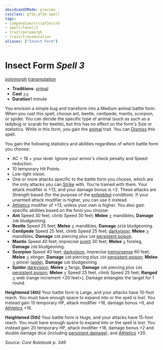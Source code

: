 ```yaml
---
obsidianUIMode: preview
cssclass: pf2e,pf2e-spell
tags:
- compendium/src/pf2e/crb
- spell/level/3
- trait/polymorph
- trait/transmutation
aliases: ["Insect Form"]
---
```

# Insect Form *Spell 3*   
[polymorph](/rules/traits/polymorph.md)  [transmutation](/rules/traits/transmutation.md)  

- **Traditions**: [primal](/rules/traits/primal.md)
- **Cast** [>>](/rules/core-rulebook/chapter-9-playing-the-game.md#Actions "Two-Action") 
- **Duration**1 minute

You envision a simple bug and transform into a Medium animal battle form. When you cast this spell, choose ant, beetle, centipede, mantis, scorpion, or spider. You can decide the specific type of animal (such as such as a ladybug or scarab for beetle), but this has no effect on the form's Size or statistics. While in this form, you gain the [animal](/rules/traits/animal.md) trait. You can [Dismiss](/rules/actions/dismiss.md) this spell.

You gain the following statistics and abilities regardless of which battle form you choose:

- AC = 18 + your level. Ignore your armor's check penalty and Speed reduction.
- 10 temporary Hit Points.
- Low-light vision.
- One or more attacks specific to the battle form you choose, which are the only attacks you can [Strike](/rules/actions/strike.md) with. You're trained with them. Your attack modifier is +13, and your damage bonus is +2. These attacks are Strength based (for the purpose of the [enfeebled](/rules/conditions.md#Enfeebled) condition). If your unarmed attack modifier is higher, you can use it instead.
- [Athletics](/compendium/skills.md#Athletics) modifier of +13, unless your own is higher. You also gain specific abilities based on the form you choose:
- **Ant** Speed 30 feet, climb Speed 30 feet; **Melee** [>](/rules/core-rulebook/chapter-9-playing-the-game.md#Actions "Single Action") mandibles, **Damage** `2d6` bludgeoning.
- **Beetle** Speed 25 feet; **Melee** [>](/rules/core-rulebook/chapter-9-playing-the-game.md#Actions "Single Action") mandibles, **Damage** `2d10` bludgeoning.
- **Centipede** Speed 25 feet, climb Speed 25 feet; [darkvision](/rules/abilities/darkvision.md); **Melee** [>](/rules/core-rulebook/chapter-9-playing-the-game.md#Actions "Single Action") mandibles, **Damage** `1d8` piercing plus `1d4` [persistent poison](/rules/conditions.md#Persistent%20Damage).
- **Mantis** Speed 40 feet; imprecise [scent](/rules/abilities/scent.md) 30 feet; **Melee** [>](/rules/core-rulebook/chapter-9-playing-the-game.md#Actions "Single Action") foreleg, **Damage** `2d8` bludgeoning.
- **Scorpion** Speed 40 feet; [darkvision](/rules/abilities/darkvision.md), imprecise [tremorsense](/rules/abilities/tremorsense.md) 60 feet; **Melee** [>](/rules/core-rulebook/chapter-9-playing-the-game.md#Actions "Single Action") stinger, **Damage** `1d8` piercing plus `1d4` [persistent poison](/rules/conditions.md#Persistent%20Damage); **Melee** [>](/rules/core-rulebook/chapter-9-playing-the-game.md#Actions "Single Action") pincer ([agile](/rules/traits/agile.md)), **Damage** `1d6` bludgeoning.
- **Spider** [darkvision](/rules/abilities/darkvision.md); **Melee** [>](/rules/core-rulebook/chapter-9-playing-the-game.md#Actions "Single Action") fangs, **Damage** `1d6` piercing plus `1d4` [persistent poison](/rules/conditions.md#Persistent%20Damage); **Melee** [>](/rules/core-rulebook/chapter-9-playing-the-game.md#Actions "Single Action") Speed 25 feet, climb Speed 25 feet; **Ranged** [>](/rules/core-rulebook/chapter-9-playing-the-game.md#Actions "Single Action") web (range increment <20 feet>), Damage entangles the target for 1 round.

**Heightened (4th)** Your battle form is Large, and your attacks have 10-foot reach. You must have enough space to expand into or the spell is lost. You instead gain 15 temporary HP, attack modifier +16, damage bonus +6, and [Athletics](/compendium/skills.md#Athletics) +16.

**Heightened (5th)** Your battle form is Huge, and your attacks have 15-foot reach. You must have enough space to expand into or the spell is lost. You instead gain 20 temporary HP, attack modifier +18, damage bonus +2 and double damage dice (including [persistent damage](/rules/conditions.md#Persistent%20Damage)), and [Athletics](/compendium/skills.md#Athletics) +20.

*Source: Core Rulebook p. 346*